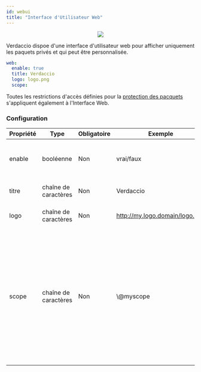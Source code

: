 ```yaml
---
id: webui
title: "Interface d'Utilisateur Web"
---
```



<p align="center"><img src="https://github.com/verdaccio/verdaccio/blob/master/assets/gif/verdaccio_big_30.gif?raw=true"></p>

Verdaccio dispoe d'une interface d'utilisateur web pour afficher uniquement les paquets privés et qui peut être personnalisée.

```yaml
web:
  enable: true
  title: Verdaccio
  logo: logo.png
  scope:
```

Toutes les restrictions d'accès définies pour la [protection des pacquets](protect-your-dependencies.md) s'appliquent également à l'Interface Web.

### Configuration

| Propriété | Type                 | Obligatoire | Exemple                        | Soutien | Description                                                                                                                                                          |
| --------- | -------------------- | ----------- | ------------------------------ | ------- | -------------------------------------------------------------------------------------------------------------------------------------------------------------------- |
| enable    | booléenne            | Non         | vrai/faux                      | tous    | permettre l’affichage de l’interface web                                                                                                                             |
| titre     | chaîne de caractères | Non         | Verdaccio                      | tous    | Description du titre HTML                                                                                                                                            |
| logo      | chaîne de caractères | Non         | http://my.logo.domain/logo.png | tous    | un URI où se trouve le logo                                                                                                                                          |
| scope     | chaîne de caractères | Non         | \\@myscope                   | tous    | Si vous utilisez ce registre pour un modul spécifique, définissez le dans l'en-tête des instructions de l'interface Web de l'utilisateur (note: escape @ with \\@) |